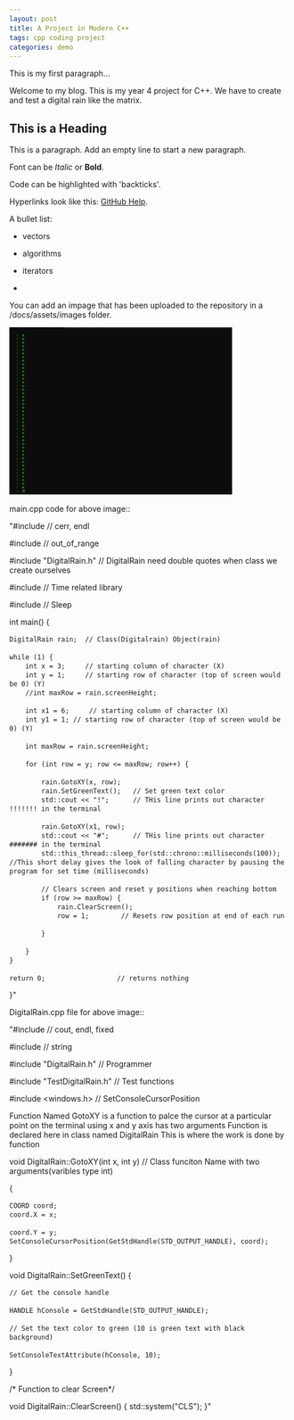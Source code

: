 ```yaml
---
layout: post
title: A Project in Modern C++
tags: cpp coding project
categories: demo
---
```


This is my first paragraph...

Welcome to my blog. This is my year 4 project for C++. We have to create and test a digital rain like the matrix.

## This is a Heading

This is a paragraph. Add an empty line to start a new paragraph.


Font can be *Italic* or **Bold**.

Code can be highlighted with 'backticks'.

Hyperlinks look like this: [GitHub Help](https://help.github.com/).

A bullet list:

- vectors
- algorithms
- iterators

- 

You can add an impage that has been uploaded to the repository in a /docs/assets/images folder.

<img src="https://raw.githubusercontent.com/Kennyatu23/digital-rain-cpp/main/docs/assets/images/DigitalRain.png" width="400" height="300">

main.cpp code for above image::

"#include <iostream>			// cerr, endl

#include <stdexcept>			// out_of_range

#include "DigitalRain.h"		// DigitalRain  need double quotes when class we create ourselves

#include <chrono>			// Time related library

#include <thread>			// Sleep


int main()
{

	DigitalRain rain;  // Class(Digitalrain) Object(rain)

	while (1) {
		int x = 3;	   // starting column of character (X)
		int y = 1;	   // starting row of character (top of screen would be 0) (Y)
		//int maxRow = rain.screenHeight;

		int x1 = 6;     // starting column of character (X)
		int y1 = 1;	// starting row of character (top of screen would be 0) (Y)
		
		int maxRow = rain.screenHeight;
		
		for (int row = y; row <= maxRow; row++) {

			rain.GotoXY(x, row);
			rain.SetGreenText();   // Set green text color
			std::cout << "!";      // THis line prints out character !!!!!!! in the terminal

			rain.GotoXY(x1, row);
			std::cout << "#";      // THis line prints out character ####### in the terminal
			std::this_thread::sleep_for(std::chrono::milliseconds(100));       //This short delay gives the look of falling character by pausing the program for set time (milliseconds)

			// Clears screen and reset y positions when reaching bottom
			if (row >= maxRow) {
				rain.ClearScreen();
				row = 1;        // Resets row position at end of each run

			}

		}
	}

	return 0;                  // returns nothing
}"

DigitalRain.cpp file for above image::



"#include <iostream>		// cout, endl, fixed

#include <string>		// string

#include "DigitalRain.h"	// Programmer

#include "TestDigitalRain.h"	// Test functions

#include <windows.h>		// SetConsoleCursorPosition

Function Named GotoXY is a function to palce the cursor at a particular point on the terminal using x and y axis
has two arguments
  Function is declared here in class named DigitalRain This is where the work is done by function 


void DigitalRain::GotoXY(int x, int y)       // Class funciton Name with two arguments(varibles type int)


{

	COORD coord;
	coord.X = x;
 
	coord.Y = y;
	SetConsoleCursorPosition(GetStdHandle(STD_OUTPUT_HANDLE), coord);
}

void DigitalRain::SetGreenText() {

	// Get the console handle
 
	HANDLE hConsole = GetStdHandle(STD_OUTPUT_HANDLE);
 
	// Set the text color to green (10 is green text with black background)
 
	SetConsoleTextAttribute(hConsole, 10);
}

/* Function to clear Screen*/

void DigitalRain::ClearScreen() 
{ 
	std::system("CLS"); 
}"
